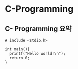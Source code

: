 C-Programming
=============
C- Programming 요약
------------------


```c99
# include <stdio.h>

int main(){
  printf("Hello world!\n");
  return 0;
}
```

